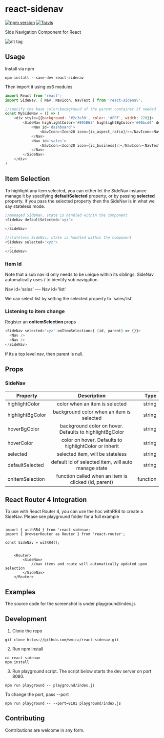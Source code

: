 # react-sidenav

[![npm version](https://badge.fury.io/js/react-sidenav.svg)](https://badge.fury.io/js/react-sidenav)
[![Travis](https://travis-ci.org/wmira/react-sidenav.svg?branch=master&style=flat-square)](https://travis-ci.org/wmira/react-sidenav.svg?branch=master)

Side Navigation Component for React

![alt tag](https://raw.githubusercontent.com/wmira/react-sidenav/master/sidenav.png) 


## Usage

Install via npm

```shell
npm install --save-dev react-sidenav
```

Then import it using es6 modules

```javascript
import React from 'react';
import SideNav, { Nav, NavIcon, NavText } from 'react-sidenav';

//specify the base color/background of the parent container if needed
const MySideNav = () => (
    <div style={{background: '#2c3e50', color: '#FFF', width: 220}}> 
        <SideNav highlightColor='#E91E63' highlightBgColor='#00bcd4' defaultSelected='sales'>       
            <Nav id='dashboard'>
                <NavIcon><Icon20 icon={ic_aspect_ratio}/></NavIcon><NavText> Dashboard </NavText>
            </Nav>
            <Nav id='sales'>
                <NavIcon><Icon20 icon={ic_business}/></NavIcon><NavText> Sales </NavText>
            </Nav>
        </SideNav>
    </div>
)

```

## Item Selection

To highlight any item selected, you can either let the SideNav instance manage it by specifying **defaultSelected** property,
or by passing **selected** property. If you pass the selected property then the SideNav is in what we say stateless mode.


```javascript
//managed SideNav, state is handled within the component
<SideNav defaultSelected='xyz'>
  ...
</SideNav>
```

```javascript
//stateless SideNav, state is handled within the component
<SideNav selected='xyz'>
  ...
</SideNav>
```

### Item Id

Note that a sub nav id only needs to be unique within its siblings. SideNav automatically uses / to identify sub navigation.

Nav id='sales'
  --- Nav id='list'

We can select list by setting the selected property to 'sales/list'


### Listening to item change

Register an **onItemSelection** props

```javascript
<SideNav selected='xyz' onItemSelection={ (id, parent) => {}}>
  <Nav />
  <Nav />
</SideNav>
```

If its a top level nav, then parent is null.

## Props

### SideNav

| Property        | Description           | Type  |
| ------------- |:-------------:| -----:|
| highlightColor      | color when an item is selected | string |
| highlightBgColor      | background color when an item is selected   |   string |
| hoverBgColor | background color on hover. Defaults to highlightBgColor     |    string |
| hoverColor  | color on hover. Defaults to highlightColor or inherit | string |
| selected  | selected item, will be stateless | string |
| defaultSelected  | default id of selected item, will auto manage state | string |
| onItemSelection  | function called when an item is clicked (id, parent) | function |


## React Router 4 Integration

To use with React Router 4, you can use the hoc withRR4 to create a SideNav. Please see playground folder for a full example

```

import { withRR4 } from 'react-sidenav;
import { BrowserRouter as Router } from 'react-router';

const SideNav = witRR4();


    <Router>
        <SideNav>
            //nav items and route will automatically updated upon selection
        </SideNav>
    </Router>
```


## Examples

The source code for the screenshot is under playground/index.js


## Development

1. Clone the repo
```shell
git clone https://github.com/wmira/react-sidenav.git
```

2. Run npm install
```shell
cd react-sidenav
npm install
```
3. Run playground script. The script below starts the dev server on port 8080.
```shell
npm run playground -- playground/index.js
```
To change the port, pass --port
```shell
npm run playground -- --port=8181 playground/index.js
```

## Contributing

Contributions are welcome in any form.